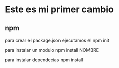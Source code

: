 # Este es mi primer cambio

## npm 
para crear el package.json ejecutamos el npm init

para instalar un modulo npm install NOMBRE

para instalar dependecias npm install



